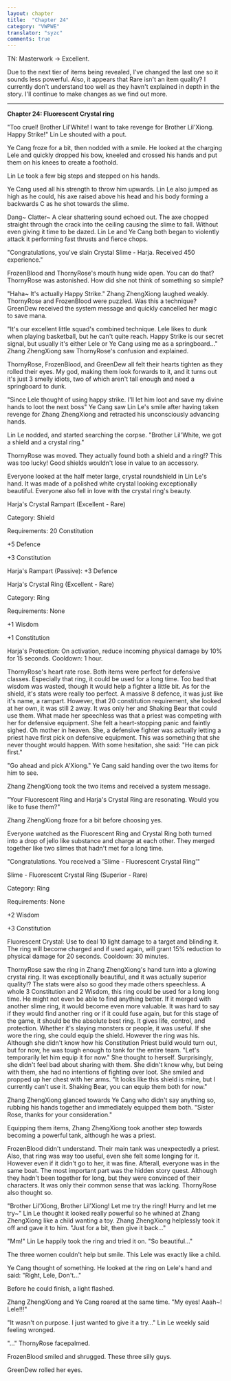 ```yaml
---
layout: chapter
title:  "Chapter 24"
category: "VWPWE"
translator: "syzc"
comments: true
---
```


TN: Masterwork -> Excellent.

Due to the next tier of items being revealed, I've changed the last one so it sounds less powerful. Also, it appears that Rare isn't an item quality? I currently don't understand too well as they havn't explained in depth in the story. I'll continue to make changes as we find out more.

---

**Chapter 24: Fluorescent Crystal ring**
 
"Too cruel! Brother Lil'White! I want to take revenge for Brother Lil'Xiong. Happy Strike!" Lin Le shouted with a pout.
 
Ye Cang froze for a bit, then nodded with a smile. He looked at the charging Lele and quickly dropped his bow, kneeled and crossed his hands and put them on his knees to create a foothold. 
 
Lin Le took a few big steps and stepped on his hands.
 
Ye Cang used all his strength to throw him upwards. Lin Le also jumped as high as he could, his axe raised above his head and his body forming a backwards C as he shot towards the slime.
 
Dang~ Clatter~ A clear shattering sound echoed out. The axe chopped straight through the crack into the ceiling causing the slime to fall. Without even giving it time to be dazed. Lin Le and Ye Cang both began to violently attack it performing fast thrusts and fierce chops.
 
"Congratulations, you've slain Crystal Slime - Harja. Received 450 experience."
 
FrozenBlood and ThornyRose's mouth hung wide open. You can do that? ThornyRose was astonished. How did she not think of something so simple?
 
"Haha~ It's actually Happy Strike." Zhang ZhengXiong laughed weakly. ThornyRose and FrozenBlood were puzzled. Was this a technique? GreenDew received the system message and quickly cancelled her magic to save mana.
 
"It's our excellent little squad's combined technique. Lele likes to dunk when playing basketball, but he can't quite reach. Happy Strike is our secret signal, but usually it's either Lele or Ye Cang using me as a springboard..." Zhang ZhengXiong saw ThornyRose's confusion and explained.
 
ThornyRose, FrozenBlood, and GreenDew all felt their hearts tighten as they rolled their eyes. My god, making them look forwards to it, and it turns out it's just 3 smelly idiots, two of which aren't tall enough and need a springboard to dunk.
 
"Since Lele thought of using happy strike. I'll let him loot and save my divine hands to loot the next boss" Ye Cang saw Lin Le's smile after having taken revenge for Zhang ZhengXiong and retracted his unconsciously advancing hands.
 
Lin Le nodded, and started searching the corpse. "Brother Lil'White, we got a shield and a crystal ring."
 
ThornyRose was moved. They actually found both a shield and a ring!? This was too lucky! Good shields wouldn't lose in value to an accessory. 
 
Everyone looked at the half meter large, crystal roundshield in Lin Le's hand. It was made of a polished white crystal looking exceptionally beautiful. Everyone also fell in love with the crystal ring's beauty.
 
Harja's Crystal Rampart (Excellent - Rare)
 
Category: Shield
 
Requirements: 20 Constitution
 
+5 Defence
 
+3 Constitution
 
Harja's Rampart (Passive): +3 Defence
 
Harja's Crystal Ring (Excellent - Rare)
 
Category: Ring
 
Requirements: None
 
+1 Wisdom
 
+1 Constitution
 
Harja's Protection: On activation, reduce incoming physical damage by 10% for 15 seconds. Cooldown: 1 hour.
 
ThornyRose's heart rate rose. Both items were perfect for defensive classes. Especially that ring, it could be used for a long time. Too bad that wisdom was wasted, though it would help a fighter a little bit. As for the shield, it's stats were really too perfect. A massive 8 defence, it was just like it's name, a rampart. However, that 20 constitution requirement, she looked at her own, it was still 2 away. It was only her and Shaking Bear that could use them. What made her speechless was that a priest was competing with her for defensive equipment. She felt a heart-stopping panic and faintly sighed. Oh mother in heaven. She, a defensive fighter was actually letting a priest have first pick on defensive equipment. This was something that she never thought would happen. With some hesitation, she said: "He can pick first."
 
"Go ahead and pick A'Xiong." Ye Cang said handing over the two items for him to see.
 
Zhang ZhengXiong took the two items and received a system message.
 
"Your Fluorescent Ring and Harja's Crystal Ring are resonating. Would you like to fuse them?"
 
Zhang ZhengXiong froze for a bit before choosing yes. 
 
Everyone watched as the Fluorescent Ring and Crystal Ring both turned into a drop of jello like substance and charge at each other. They merged together like two slimes that hadn't met for a long time.
 
"Congratulations. You received a 'Slime - Fluorescent Crystal Ring'"
 
Slime - Fluorescent Crystal Ring (Superior - Rare)
 
Category: Ring
 
Requirements: None
 
+2 Wisdom
 
+3 Constitution
 
Fluorescent Crystal: Use to deal 10 light damage to a target and blinding it. The ring will become charged and if used again, will grant 15% reduction to physical damage for 20 seconds. Cooldown: 30 minutes.
 
ThornyRose saw the ring in Zhang ZhengXiong's hand turn into a glowing crystal ring. It was exceptionally beautiful, and it was actually superior quality!? The stats were also so good they made others speechless. A whole 3 Constitution and 2 Wisdom, this ring could be used for a long long time. He might not even be able to find anything better. If it merged with another slime ring, it would become even more valuable. It was hard to say if they would find another ring or if it could fuse again, but for this stage of the game, it should be the absolute best ring. It gives life, control, and protection. Whether it's slaying monsters or people, it was useful. If she wore the ring, she could equip the shield. However the ring was his. Although she didn't know how his Constitution Priest build would turn out, but for now, he was tough enough to tank for the entire team. "Let's temporarily let him equip it for now." She thought to herself. Surprisingly, she didn't feel bad about sharing with them. She didn't know why, but being with them, she had no intentions of fighting over loot. She smiled and propped up her chest with her arms. "It looks like this shield is mine, but I currently can't use it. Shaking Bear, you can equip them both for now." 
 
Zhang ZhengXiong glanced towards Ye Cang who didn't say anything so, rubbing his hands together and immediately equipped them both. "Sister Rose, thanks for your consideration."
 
Equipping them items, Zhang ZhengXiong took another step towards becoming a powerful tank, although he was a priest.
 
FrozenBlood didn't understand. Their main tank was unexpectedly a priest. Also, that ring was way too useful, even she felt some longing for it. However even if it didn't go to her, it was fine. Afterall, everyone was in the same boat. The most important part was the hidden story quest. Although they hadn't been together for long, but they were convinced of their characters. It was only their common sense that was lacking. ThornyRose also thought so.
 
"Brother Lil'Xiong, Brother Lil'Xiong! Let me try the ring!! Hurry and let me try~" Lin Le thought it looked really powerful so he whined at Zhang ZhengXiong like a child wanting a toy. Zhang ZhengXiong helplessly took it off and gave it to him. "Just for a bit, then give it back..." 
 
"Mm!" Lin Le happily took the ring and tried it on. "So beautiful..."
 
The three women couldn't help but smile. This Lele was exactly like a child.
 
Ye Cang thought of something. He looked at the ring on Lele's hand and said: "Right, Lele, Don't..."
 
Before he could finish, a light flashed.
 
Zhang ZhengXiong and Ye Cang roared at the same time. "My eyes! Aaah~! Lele!!!"
 
"It wasn't on purpose. I just wanted to give it a try..." Lin Le weekly said feeling wronged.
 
"..." ThornyRose facepalmed.
 
FrozenBlood smiled and shrugged. These three silly guys.
 
GreenDew rolled her eyes.